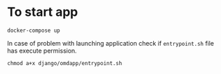 # To start app


```commandline
docker-compose up
``` 

In case of problem with launching application check if `entrypoint.sh` file has execute permission.
```commandline
chmod a+x django/omdapp/entrypoint.sh
```
